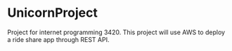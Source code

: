 # UnicornProject
Project for internet programming 3420. 
This project will use AWS to deploy a ride share app through REST API. 
